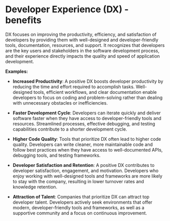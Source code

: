 # Developer Experience (DX) - benefits

DX focuses on improving the productivity, efficiency, and satisfaction of developers by providing them with well-designed and developer-friendly tools, documentation, resources, and support. It recognizes that developers are the key users and stakeholders in the software development process, and their experience directly impacts the quality and speed of application development.

**Examples:**

* **Increased Productivity**: A positive DX boosts developer productivity by reducing the time and effort required to accomplish tasks. Well-designed tools, efficient workflows, and clear documentation enable developers to focus on coding and problem-solving rather than dealing with unnecessary obstacles or inefficiencies.

* **Faster Development Cycle**: Developers can iterate quickly and deliver software faster when they have access to developer-friendly tools and resources. Streamlined processes, effective debugging, and testing capabilities contribute to a shorter development cycle.

* **Higher Code Quality**: Tools that prioritize DX often lead to higher code quality. Developers can write cleaner, more maintainable code and follow best practices when they have access to well-documented APIs, debugging tools, and testing frameworks.

* **Developer Satisfaction and Retention**: A positive DX contributes to developer satisfaction, engagement, and motivation. Developers who enjoy working with well-designed tools and frameworks are more likely to stay with the company, resulting in lower turnover rates and knowledge retention.

* **Attraction of Talent**: Companies that prioritize DX can attract top developer talent. Developers actively seek environments that offer modern, developer-friendly tools and frameworks, as well as a supportive community and a focus on continuous improvement.
